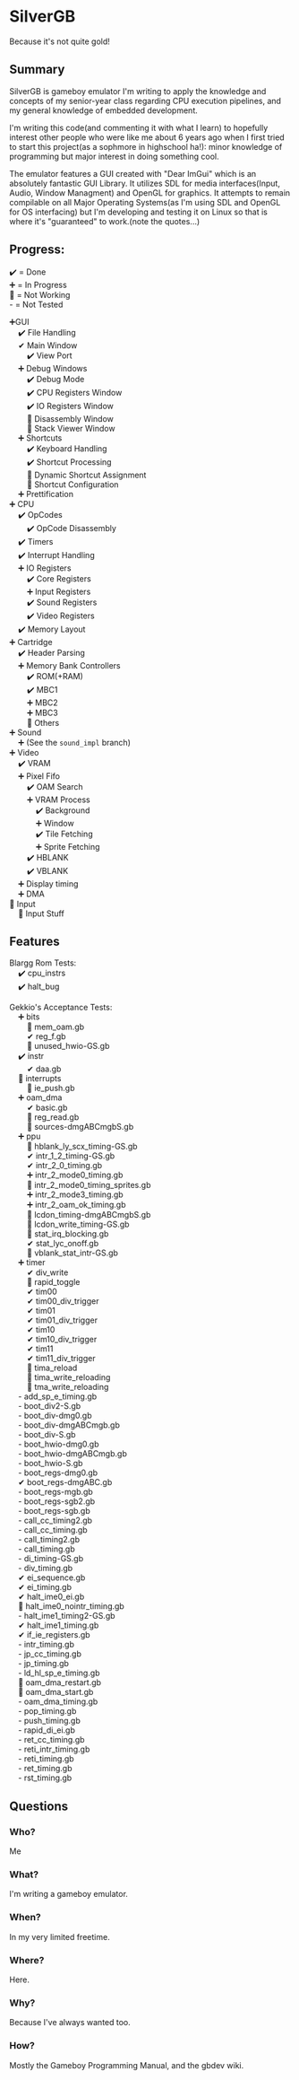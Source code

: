 # SilverGB
Because it's not quite gold!

## Summary
SilverGB is gameboy emulator I'm writing to apply the knowledge and concepts of my senior-year
class regarding CPU execution pipelines, and my general knowledge of embedded development.

I'm writing this code(and commenting it with what I learn) to hopefully interest other people who were like me about 6 years ago when I first tried to start this project(as a sophmore in highschool ha!): minor knowledge of programming but major interest in doing something cool.

The emulator features a GUI created with "Dear ImGui" which is an absolutely fantastic GUI Library. It utilizes SDL for media interfaces(Input, Audio, Window Managment) and OpenGL for graphics. It attempts to remain compilable on all Major Operating Systems(as I'm using SDL and OpenGL for OS interfacing) but I'm developing and testing it on Linux so that is where it's "guaranteed" to work.(note the quotes...)

## Progress:  
✔️ = Done  
➕ = In Progress  
🚫 = Not Working  
\- = Not Tested

➕GUI  
&nbsp;&nbsp;&nbsp;&nbsp;✔️ File Handling  
&nbsp;&nbsp;&nbsp;&nbsp;✔ ️Main Window  
&nbsp;&nbsp;&nbsp;&nbsp;&nbsp;&nbsp;&nbsp;&nbsp;✔️ View Port  
&nbsp;&nbsp;&nbsp;&nbsp;➕ Debug Windows  
&nbsp;&nbsp;&nbsp;&nbsp;&nbsp;&nbsp;&nbsp;&nbsp;✔️ Debug Mode  
&nbsp;&nbsp;&nbsp;&nbsp;&nbsp;&nbsp;&nbsp;&nbsp;✔️ CPU Registers Window  
&nbsp;&nbsp;&nbsp;&nbsp;&nbsp;&nbsp;&nbsp;&nbsp;✔️ IO Registers Window  
&nbsp;&nbsp;&nbsp;&nbsp;&nbsp;&nbsp;&nbsp;&nbsp;🚫 Disassembly Window  
&nbsp;&nbsp;&nbsp;&nbsp;&nbsp;&nbsp;&nbsp;&nbsp;🚫 Stack Viewer Window  
&nbsp;&nbsp;&nbsp;&nbsp;➕ Shortcuts  
&nbsp;&nbsp;&nbsp;&nbsp;&nbsp;&nbsp;&nbsp;&nbsp;✔️ Keyboard Handling  
&nbsp;&nbsp;&nbsp;&nbsp;&nbsp;&nbsp;&nbsp;&nbsp;✔️ Shortcut Processing  
&nbsp;&nbsp;&nbsp;&nbsp;&nbsp;&nbsp;&nbsp;&nbsp;🚫 Dynamic Shortcut Assignment  
&nbsp;&nbsp;&nbsp;&nbsp;&nbsp;&nbsp;&nbsp;&nbsp;🚫 Shortcut Configuration  
&nbsp;&nbsp;&nbsp;&nbsp;➕ Prettification  
➕ CPU  
&nbsp;&nbsp;&nbsp;&nbsp;✔️ OpCodes  
&nbsp;&nbsp;&nbsp;&nbsp;&nbsp;&nbsp;&nbsp;&nbsp;✔️ OpCode Disassembly  
&nbsp;&nbsp;&nbsp;&nbsp;✔️ Timers  
&nbsp;&nbsp;&nbsp;&nbsp;✔️ Interrupt Handling  
&nbsp;&nbsp;&nbsp;&nbsp;➕ IO Registers  
&nbsp;&nbsp;&nbsp;&nbsp;&nbsp;&nbsp;&nbsp;&nbsp;✔️ Core Registers  
&nbsp;&nbsp;&nbsp;&nbsp;&nbsp;&nbsp;&nbsp;&nbsp;➕ Input Registers  
&nbsp;&nbsp;&nbsp;&nbsp;&nbsp;&nbsp;&nbsp;&nbsp;✔️ Sound Registers  
&nbsp;&nbsp;&nbsp;&nbsp;&nbsp;&nbsp;&nbsp;&nbsp;✔️ Video Registers  
&nbsp;&nbsp;&nbsp;&nbsp;✔️ Memory Layout  
➕ Cartridge  
&nbsp;&nbsp;&nbsp;&nbsp;✔️ Header Parsing  
&nbsp;&nbsp;&nbsp;&nbsp;➕ Memory Bank Controllers  
&nbsp;&nbsp;&nbsp;&nbsp;&nbsp;&nbsp;&nbsp;&nbsp;✔️ ROM(+RAM)  
&nbsp;&nbsp;&nbsp;&nbsp;&nbsp;&nbsp;&nbsp;&nbsp;✔️ MBC1  
&nbsp;&nbsp;&nbsp;&nbsp;&nbsp;&nbsp;&nbsp;&nbsp;➕️ MBC2  
&nbsp;&nbsp;&nbsp;&nbsp;&nbsp;&nbsp;&nbsp;&nbsp;➕️ MBC3  
&nbsp;&nbsp;&nbsp;&nbsp;&nbsp;&nbsp;&nbsp;&nbsp;🚫 Others  
➕ Sound  
&nbsp;&nbsp;&nbsp;&nbsp;➕ (See the `sound_impl` branch)  
➕ Video  
&nbsp;&nbsp;&nbsp;&nbsp;✔️ VRAM  
&nbsp;&nbsp;&nbsp;&nbsp;➕ Pixel Fifo  
&nbsp;&nbsp;&nbsp;&nbsp;&nbsp;&nbsp;&nbsp;&nbsp;✔️ OAM Search  
&nbsp;&nbsp;&nbsp;&nbsp;&nbsp;&nbsp;&nbsp;&nbsp;➕ VRAM Process  
&nbsp;&nbsp;&nbsp;&nbsp;&nbsp;&nbsp;&nbsp;&nbsp;&nbsp;&nbsp;&nbsp;&nbsp;✔️ Background  
&nbsp;&nbsp;&nbsp;&nbsp;&nbsp;&nbsp;&nbsp;&nbsp;&nbsp;&nbsp;&nbsp;&nbsp;➕️ Window  
&nbsp;&nbsp;&nbsp;&nbsp;&nbsp;&nbsp;&nbsp;&nbsp;&nbsp;&nbsp;&nbsp;&nbsp;✔️ Tile Fetching  
&nbsp;&nbsp;&nbsp;&nbsp;&nbsp;&nbsp;&nbsp;&nbsp;&nbsp;&nbsp;&nbsp;&nbsp;➕️ Sprite Fetching  
&nbsp;&nbsp;&nbsp;&nbsp;&nbsp;&nbsp;&nbsp;&nbsp;️✔️ HBLANK  
&nbsp;&nbsp;&nbsp;&nbsp;&nbsp;&nbsp;&nbsp;&nbsp;️✔️ VBLANK  
&nbsp;&nbsp;&nbsp;&nbsp;➕ Display timing  
&nbsp;&nbsp;&nbsp;&nbsp;➕ DMA  
🚫 Input  
&nbsp;&nbsp;&nbsp;&nbsp;🚫 Input Stuff  

## Features

Blargg Rom Tests:  
&nbsp;&nbsp;&nbsp;&nbsp;✔️ cpu_instrs  
&nbsp;&nbsp;&nbsp;&nbsp;✔️ halt_bug  

Gekkio's Acceptance Tests:  
&nbsp;&nbsp;&nbsp;&nbsp;➕ bits  
&nbsp;&nbsp;&nbsp;&nbsp;&nbsp;&nbsp;&nbsp;&nbsp;🚫 mem_oam.gb  
&nbsp;&nbsp;&nbsp;&nbsp;&nbsp;&nbsp;&nbsp;&nbsp;✔ reg_f.gb  
&nbsp;&nbsp;&nbsp;&nbsp;&nbsp;&nbsp;&nbsp;&nbsp;🚫 unused_hwio-GS.gb  
&nbsp;&nbsp;&nbsp;&nbsp;✔️ instr  
&nbsp;&nbsp;&nbsp;&nbsp;&nbsp;&nbsp;&nbsp;&nbsp;✔ daa.gb  
&nbsp;&nbsp;&nbsp;&nbsp;🚫 interrupts  
&nbsp;&nbsp;&nbsp;&nbsp;&nbsp;&nbsp;&nbsp;&nbsp;🚫 ie_push.gb  
&nbsp;&nbsp;&nbsp;&nbsp;➕ oam_dma  
&nbsp;&nbsp;&nbsp;&nbsp;&nbsp;&nbsp;&nbsp;&nbsp;✔ basic.gb  
&nbsp;&nbsp;&nbsp;&nbsp;&nbsp;&nbsp;&nbsp;&nbsp;🚫 reg_read.gb  
&nbsp;&nbsp;&nbsp;&nbsp;&nbsp;&nbsp;&nbsp;&nbsp;🚫 sources-dmgABCmgbS.gb  
&nbsp;&nbsp;&nbsp;&nbsp;➕ ppu  
&nbsp;&nbsp;&nbsp;&nbsp;&nbsp;&nbsp;&nbsp;&nbsp;🚫 hblank_ly_scx_timing-GS.gb  
&nbsp;&nbsp;&nbsp;&nbsp;&nbsp;&nbsp;&nbsp;&nbsp;✔ intr_1_2_timing-GS.gb  
&nbsp;&nbsp;&nbsp;&nbsp;&nbsp;&nbsp;&nbsp;&nbsp;✔ intr_2_0_timing.gb  
&nbsp;&nbsp;&nbsp;&nbsp;&nbsp;&nbsp;&nbsp;&nbsp;➕ intr_2_mode0_timing.gb  
&nbsp;&nbsp;&nbsp;&nbsp;&nbsp;&nbsp;&nbsp;&nbsp;🚫 intr_2_mode0_timing_sprites.gb  
&nbsp;&nbsp;&nbsp;&nbsp;&nbsp;&nbsp;&nbsp;&nbsp;➕ intr_2_mode3_timing.gb  
&nbsp;&nbsp;&nbsp;&nbsp;&nbsp;&nbsp;&nbsp;&nbsp;➕ intr_2_oam_ok_timing.gb  
&nbsp;&nbsp;&nbsp;&nbsp;&nbsp;&nbsp;&nbsp;&nbsp;🚫 lcdon_timing-dmgABCmgbS.gb  
&nbsp;&nbsp;&nbsp;&nbsp;&nbsp;&nbsp;&nbsp;&nbsp;🚫 lcdon_write_timing-GS.gb  
&nbsp;&nbsp;&nbsp;&nbsp;&nbsp;&nbsp;&nbsp;&nbsp;🚫 stat_irq_blocking.gb  
&nbsp;&nbsp;&nbsp;&nbsp;&nbsp;&nbsp;&nbsp;&nbsp;✔ stat_lyc_onoff.gb  
&nbsp;&nbsp;&nbsp;&nbsp;&nbsp;&nbsp;&nbsp;&nbsp;🚫 vblank_stat_intr-GS.gb  
&nbsp;&nbsp;&nbsp;&nbsp;➕ timer  
&nbsp;&nbsp;&nbsp;&nbsp;&nbsp;&nbsp;&nbsp;&nbsp;✔ div_write  
&nbsp;&nbsp;&nbsp;&nbsp;&nbsp;&nbsp;&nbsp;&nbsp;🚫 rapid_toggle  
&nbsp;&nbsp;&nbsp;&nbsp;&nbsp;&nbsp;&nbsp;&nbsp;✔ tim00  
&nbsp;&nbsp;&nbsp;&nbsp;&nbsp;&nbsp;&nbsp;&nbsp;✔ tim00_div_trigger  
&nbsp;&nbsp;&nbsp;&nbsp;&nbsp;&nbsp;&nbsp;&nbsp;✔ tim01  
&nbsp;&nbsp;&nbsp;&nbsp;&nbsp;&nbsp;&nbsp;&nbsp;✔ tim01_div_trigger  
&nbsp;&nbsp;&nbsp;&nbsp;&nbsp;&nbsp;&nbsp;&nbsp;✔ tim10  
&nbsp;&nbsp;&nbsp;&nbsp;&nbsp;&nbsp;&nbsp;&nbsp;✔ tim10_div_trigger  
&nbsp;&nbsp;&nbsp;&nbsp;&nbsp;&nbsp;&nbsp;&nbsp;✔ tim11  
&nbsp;&nbsp;&nbsp;&nbsp;&nbsp;&nbsp;&nbsp;&nbsp;✔ tim11_div_trigger  
&nbsp;&nbsp;&nbsp;&nbsp;&nbsp;&nbsp;&nbsp;&nbsp;🚫 tima_reload  
&nbsp;&nbsp;&nbsp;&nbsp;&nbsp;&nbsp;&nbsp;&nbsp;🚫 tima_write_reloading  
&nbsp;&nbsp;&nbsp;&nbsp;&nbsp;&nbsp;&nbsp;&nbsp;🚫 tma_write_reloading  
&nbsp;&nbsp;&nbsp;&nbsp;- add_sp_e_timing.gb  
&nbsp;&nbsp;&nbsp;&nbsp;- boot_div2-S.gb  
&nbsp;&nbsp;&nbsp;&nbsp;- boot_div-dmg0.gb  
&nbsp;&nbsp;&nbsp;&nbsp;- boot_div-dmgABCmgb.gb  
&nbsp;&nbsp;&nbsp;&nbsp;- boot_div-S.gb  
&nbsp;&nbsp;&nbsp;&nbsp;- boot_hwio-dmg0.gb  
&nbsp;&nbsp;&nbsp;&nbsp;- boot_hwio-dmgABCmgb.gb  
&nbsp;&nbsp;&nbsp;&nbsp;- boot_hwio-S.gb  
&nbsp;&nbsp;&nbsp;&nbsp;- boot_regs-dmg0.gb  
&nbsp;&nbsp;&nbsp;&nbsp;✔ boot_regs-dmgABC.gb  
&nbsp;&nbsp;&nbsp;&nbsp;- boot_regs-mgb.gb  
&nbsp;&nbsp;&nbsp;&nbsp;- boot_regs-sgb2.gb  
&nbsp;&nbsp;&nbsp;&nbsp;- boot_regs-sgb.gb  
&nbsp;&nbsp;&nbsp;&nbsp;- call_cc_timing2.gb  
&nbsp;&nbsp;&nbsp;&nbsp;- call_cc_timing.gb  
&nbsp;&nbsp;&nbsp;&nbsp;- call_timing2.gb  
&nbsp;&nbsp;&nbsp;&nbsp;- call_timing.gb  
&nbsp;&nbsp;&nbsp;&nbsp;- di_timing-GS.gb  
&nbsp;&nbsp;&nbsp;&nbsp;- div_timing.gb  
&nbsp;&nbsp;&nbsp;&nbsp;✔ ei_sequence.gb  
&nbsp;&nbsp;&nbsp;&nbsp;✔ ei_timing.gb  
&nbsp;&nbsp;&nbsp;&nbsp;✔ halt_ime0_ei.gb  
&nbsp;&nbsp;&nbsp;&nbsp;🚫 halt_ime0_nointr_timing.gb  
&nbsp;&nbsp;&nbsp;&nbsp;- halt_ime1_timing2-GS.gb  
&nbsp;&nbsp;&nbsp;&nbsp;✔ halt_ime1_timing.gb  
&nbsp;&nbsp;&nbsp;&nbsp;✔ if_ie_registers.gb  
&nbsp;&nbsp;&nbsp;&nbsp;- intr_timing.gb  
&nbsp;&nbsp;&nbsp;&nbsp;- jp_cc_timing.gb  
&nbsp;&nbsp;&nbsp;&nbsp;- jp_timing.gb  
&nbsp;&nbsp;&nbsp;&nbsp;- ld_hl_sp_e_timing.gb  
&nbsp;&nbsp;&nbsp;&nbsp;🚫 oam_dma_restart.gb  
&nbsp;&nbsp;&nbsp;&nbsp;🚫 oam_dma_start.gb  
&nbsp;&nbsp;&nbsp;&nbsp;- oam_dma_timing.gb  
&nbsp;&nbsp;&nbsp;&nbsp;- pop_timing.gb  
&nbsp;&nbsp;&nbsp;&nbsp;- push_timing.gb  
&nbsp;&nbsp;&nbsp;&nbsp;- rapid_di_ei.gb  
&nbsp;&nbsp;&nbsp;&nbsp;- ret_cc_timing.gb  
&nbsp;&nbsp;&nbsp;&nbsp;- reti_intr_timing.gb  
&nbsp;&nbsp;&nbsp;&nbsp;- reti_timing.gb  
&nbsp;&nbsp;&nbsp;&nbsp;- ret_timing.gb  
&nbsp;&nbsp;&nbsp;&nbsp;- rst_timing.gb  


## Questions
### Who?
Me

### What?
I'm writing a gameboy emulator.

### When?
In my very limited freetime.

### Where?
Here.

### Why?
Because I've always wanted too.

### How?
Mostly the Gameboy Programming Manual, and the gbdev wiki.
